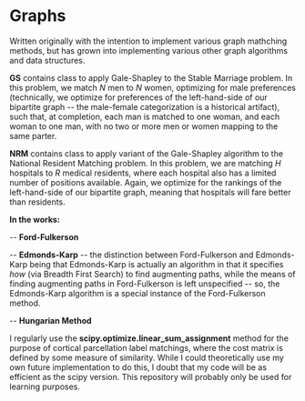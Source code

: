 # Graphs

Written originally with the intention to implement various graph mathching methods, but has grown into implementing various other graph algorithms and data structures.

**GS** contains class to apply Gale-Shapley to the Stable Marriage problem.  In this problem, we match *N* men to *N* women, optimizing for male preferences (technically, we optimize for preferences of the left-hand-side of our bipartite graph -- the male-female categorization is a historical artifact), such that, at completion, each man is matched to one woman, and each woman to one man, with no two or more men or women mapping to the same parter.

**NRM**  contains class to apply variant of the Gale-Shapley algorithm to the National Resident Matching problem.  In this problem, we are matching *H* hospitals to *R* medical residents, where each hospital also has a limited number of positions available.  Again, we optimize for the rankings of the left-hand-side of our bipartite graph, meaning that hospitals will fare better than residents.

**In the works:**

 -- **Ford-Fulkerson**
 
 -- **Edmonds-Karp** -- the distinction between Ford-Fulkerson and Edmonds-Karp being that Edmonds-Karp is actually an algorithm in that it specifies *how* (via Breadth First Search) to find augmenting paths, while the means of finding augmenting paths in Ford-Fulkerson is left unspecified -- so, the Edmonds-Karp algorithm is a special instance of the Ford-Fulkerson method.
 
 -- **Hungarian Method**
 
I regularly use the **scipy.optimize.linear_sum_assignment** method for the purpose of cortical parcellation label matchings, where the cost matrix is defined by some measure of similarity.  While I could theoretically use my own future implementation to do this, I doubt  that my code will be as efficient as the scipy version.  This repository will probably only be used for learning purposes.
